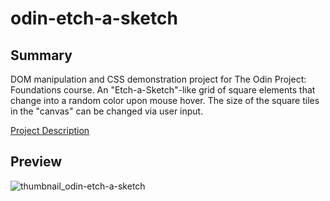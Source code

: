 # odin-etch-a-sketch
## Summary
DOM manipulation and CSS demonstration project for The Odin Project: Foundations course. An "Etch-a-Sketch"-like grid of square elements that change into a random color upon mouse hover.
The size of the square tiles in the "canvas" can be changed via user input.

[Project Description](https://www.theodinproject.com/lessons/foundations-etch-a-sketch)

## Preview
![thumbnail_odin-etch-a-sketch](https://github.com/user-attachments/assets/6c0972bf-4de4-43c6-af85-4adab9381737)
